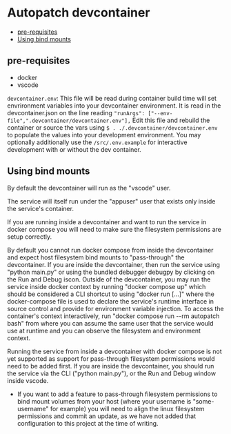 # Autopatch devcontainer <!-- omit in toc -->

- [pre-requisites](#pre-requisites)
- [Using bind mounts](#using-bind-mounts)

## pre-requisites

- docker
- vscode

`devcontainer.env`: This file will be read during container build time will set envrironment variables into your devcontainer environment.  It is read in the devcontainer.json on the line reading `"runArgs": ["--env-file",".devcontainer/devcontainer.env"],`
Edit this file and rebuild the container or source the vars using `$ . ./.devcontainer/devcontainer.env ` to populate the values into your development environment.  You may optionally additionally use the `/src/.env.example` for interactive development with or without the dev container.

## Using bind mounts

By default the devcontainer will run as the "vscode" user.

The service will itself run under the "appuser" user that exists only inside the service's container.  

If you are running inside a devcontainer and want to run the service in docker compose you will need to make sure the filesystem permissions are setup correctly.  

By default you cannot run docker compose from inside the devcontainer and expect host filesystem bind mounts to "pass-through" the devcontainer.  If you are inside the devcontainer, then run the service using "python main.py" or using the bundled debugger debugpy by clicking on the Run and Debug iscon.  Outside of the devcontainer, you may run the service inside docker context by running "docker compose up" which should be considered a CLI shortcut to using "docker run [...]" where the docker-compose file is used to declare the service's runtime interface in source control and provide for environment variable injection.  To access the container's context interactively, run "docker compose run --rm autopatch bash" from where you can assume the same user that the service would use at runtime and you can observe the filesystem and environment context.

Running the service from inside a devcontainer with docker compose is not yet supported as support for pass-through filesystem permissions would need to be added first.  If you are inside the devcontainer, you should run the service via the CLI ("python main.py"), or the Run and Debug window inside vscode.

- If you want to add a feature to pass-through filesystem permissions to bind mount volumes from your host (where your username is "some-username" for example) you will need to align the linux filesystem permissions and commit an update, as we have not added that configuration to this project at the time of writing.
